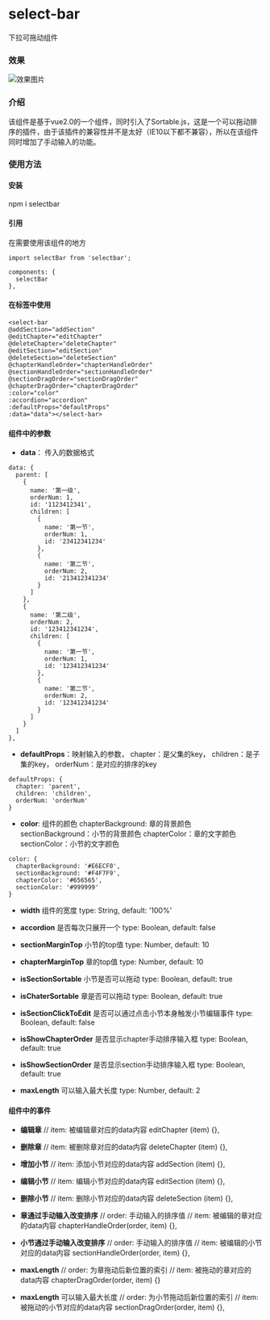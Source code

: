 # select-bar
下拉可拖动组件
### 效果
![效果图片](https://github.com/tfeng-use/select-bar/raw/master/images/example.png)
### 介绍
该组件是基于vue2.0的一个组件，同时引入了Sortable.js，这是一个可以拖动排序的插件，由于该插件的兼容性并不是太好（IE10以下都不兼容），所以在该组件同时增加了手动输入的功能。
### 使用方法
#### 安装
npm i selectbar

#### 引用
在需要使用该组件的地方
```
import selectBar from 'selectbar';

components: {
  selectBar
},
```

#### 在标签中使用
```
<select-bar 
@addSection="addSection" 
@editChapter="editChapter" 
@deleteChapter="deleteChapter"
@editSection="editSection" 
@deleteSection="deleteSection" 
@chapterHandleOrder="chapterHandleOrder"
@sectionHandleOrder="sectionHandleOrder"
@sectionDragOrder="sectionDragOrder"
@chapterDragOrder="chapterDragOrder"
:color="color" 
:accordion="accordion"
:defaultProps="defaultProps" 
:data="data"></select-bar>
```
#### 组件中的参数
* **data**： 传入的数据格式
```
data: {
  parent: [
    {
      name: '第一级',
      orderNum: 1,
      id: '1123412341',
      children: [
        {
          name: '第一节',
          orderNum: 1,
          id: '23412341234'
        },
        {
          name: '第二节',
          orderNum: 2,
          id: '213412341234'
        }
      ]
    },
    {
      name: '第二级',
      orderNum: 2,
      id: '123412341234',
      children: [
        {
          name: '第一节',
          orderNum: 1,
          id: '123412341234'
        },
        {
          name: '第二节',
          orderNum: 2,
          id: '123412341234'
        }
      ]
    }
  ]
},
```
* **defaultProps**：映射输入的参数，
chapter：是父集的key，
children：是子集的key，
orderNum：是对应的排序的key
```
defaultProps: {
  chapter: 'parent',
  children: 'children',
  orderNum: 'orderNum'
}
```
* **color**: 组件的颜色
chapterBackground: 章的背景颜色
sectionBackground：小节的背景颜色
chapterColor：章的文字颜色
sectionColor：小节的文字颜色
```
color: {
  chapterBackground: '#E6ECF0',
  sectionBackground: '#F4F7F9',
  chapterColor: '#656565',
  sectionColor: '#999999'
}
```

* **width** 组件的宽度
type: String,
default: '100%'

* **accordion** 是否每次只展开一个
type: Boolean,
default: false

* **sectionMarginTop** 小节的top值
type: Number,
default: 10

* **chapterMarginTop** 章的top值
type: Number,
default: 10

* **isSectionSortable** 小节是否可以拖动
type: Boolean,
default: true

* **isChaterSortable** 章是否可以拖动
type: Boolean,
default: true

* **isSectionClickToEdit** 是否可以通过点击小节本身触发小节编辑事件
type: Boolean,
default: false

* **isShowChapterOrder** 是否显示chapter手动排序输入框
type: Boolean,
default: true

* **isShowSectionOrder** 是否显示section手动排序输入框
type: Boolean,
default: true

* **maxLength** 可以输入最大长度
type: Number,
default: 2

#### 组件中的事件
* **编辑章**
// item: 被编辑章对应的data内容
editChapter (item) {},

* **删除章** 
// item: 被删除章对应的data内容
deleteChapter (item) {},

* **增加小节**
// item: 添加小节对应的data内容
addSection (item) {},

* **编辑小节**
// item: 编辑小节对应的data内容
editSection (item) {},

* **删除小节**
// item: 删除小节对应的data内容
deleteSection (item) {},

* **章通过手动输入改变排序**
// order: 手动输入的排序值
// item: 被编辑的章对应的data内容
chapterHandleOrder(order, item) {},

* **小节通过手动输入改变排序**
// order: 手动输入的排序值
// item: 被编辑的小节对应的data内容
sectionHandleOrder(order, item) {},

* **maxLength**
// order: 为章拖动后新位置的索引
// item: 被拖动的章对应的data内容
chapterDragOrder(order, item) {}

* **maxLength** 可以输入最大长度
// order: 为小节拖动后新位置的索引
// item: 被拖动的小节对应的data内容
sectionDragOrder(order, item) {},

